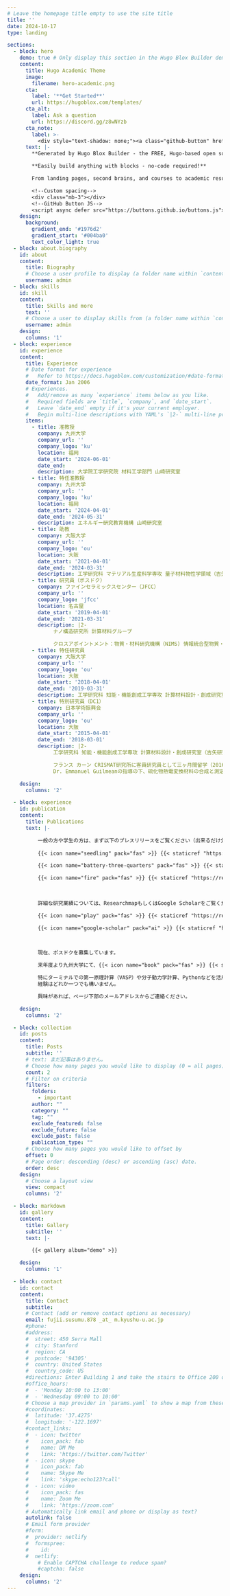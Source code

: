 ```yaml
---
# Leave the homepage title empty to use the site title
title: ''
date: 2024-10-17
type: landing

sections:
  - block: hero
    demo: true # Only display this section in the Hugo Blox Builder demo site
    content:
      title: Hugo Academic Theme
      image:
        filename: hero-academic.png
      cta:
        label: '**Get Started**'
        url: https://hugoblox.com/templates/
      cta_alt:
        label: Ask a question
        url: https://discord.gg/z8wNYzb
      cta_note:
        label: >-
          <div style="text-shadow: none;"><a class="github-button" href="https://github.com/HugoBlox/hugo-blox-builder" data-icon="octicon-star" data-size="large" data-show-count="true" aria-label="Star">Star Hugo Blox Builder</a></div><div style="text-shadow: none;"><a class="github-button" href="https://github.com/HugoBlox/theme-academic-cv" data-icon="octicon-star" data-size="large" data-show-count="true" aria-label="Star">Star the Academic template</a></div>
      text: |-
        **Generated by Hugo Blox Builder - the FREE, Hugo-based open source website builder trusted by 500,000+ sites.**

        **Easily build anything with blocks - no-code required!**

        From landing pages, second brains, and courses to academic resumC)s, conferences, and tech blogs.

        <!--Custom spacing-->
        <div class="mb-3"></div>
        <!--GitHub Button JS-->
        <script async defer src="https://buttons.github.io/buttons.js"></script>
    design:
      background:
        gradient_end: '#1976d2'
        gradient_start: '#004ba0'
        text_color_light: true
  - block: about.biography
    id: about
    content:
      title: Biography
      # Choose a user profile to display (a folder name within `content/authors/`)
      username: admin
  - block: skills
    id: skill
    content:
      title: Skills and more
      text: ''
      # Choose a user to display skills from (a folder name within `content/authors/`)
      username: admin
    design:
      columns: '1'
  - block: experience
    id: experience
    content:
      title: Experience
      # Date format for experience
      #   Refer to https://docs.hugoblox.com/customization/#date-format
      date_format: Jan 2006
      # Experiences.
      #   Add/remove as many `experience` items below as you like.
      #   Required fields are `title`, `company`, and `date_start`.
      #   Leave `date_end` empty if it's your current employer.
      #   Begin multi-line descriptions with YAML's `|2-` multi-line prefix.
      items:
        - title: 准教授
          company: 九州大学
          company_url: ''
          company_logo: 'ku'
          location: 福岡
          date_start: '2024-06-01'
          date_end:
          description: 大学院工学研究院 材料工学部門 山崎研究室
        - title: 特任准教授
          company: 九州大学
          company_url: ''
          company_logo: 'ku'
          location: 福岡
          date_start: '2024-04-01'
          date_end: '2024-05-31'
          description: エネルギー研究教育機構 山崎研究室
        - title: 助教
          company: 大阪大学
          company_url: ''
          company_logo: 'ou'
          location: 大阪
          date_start: '2021-04-01'
          date_end: '2024-03-31'
          description: 工学研究科 マテリアル生産科学専攻 量子材料物性学領域（吉矢研究室）
        - title: 研究員（ポスドク）
          company: ファインセラミックスセンター（JFCC）
          company_url: ''
          company_logo: 'jfcc'
          location: 名古屋
          date_start: '2019-04-01'
          date_end: '2021-03-31'
          description: |2-
               ナノ構造研究所 計算材料グループ

               クロスアポイントメント：物質・材料研究機構（NIMS) 情報統合型物質・材料開発イニシアティブ（2019年4月 - 2020年3月）
        - title: 特任研究員
          company: 大阪大学
          company_url: ''
          company_logo: 'ou'
          location: 大阪
          date_start: '2018-04-01'
          date_end: '2019-03-31'
          description: 工学研究科 知能・機能創成工学専攻 計算材料設計・創成研究室（吉矢研究室）
        - title: 特別研究員（DC1）
          company: 日本学術振興会
          company_url: ''
          company_logo: 'ou'
          location: 大阪
          date_start: '2015-04-01'
          date_end: '2018-03-01'
          description: |2-
               工学研究科 知能・機能創成工学専攻 計算材料設計・創成研究室（吉矢研究室）

               フランス カーン CRISMAT研究所に客員研究員として三ヶ月間留学（2016年11月 - 2017年2月）。
               Dr. Emmanuel Guilmeanの指導の下、硫化物熱電変換材料の合成と測定を実施。

    design:
      columns: '2'

  - block: experience
    id: publication
    content:
      title: Publications
      text: |-

          一般の方や学生の方は、まず以下のプレスリリースをご覧ください（出来るだけ分かりやすく記述しています）。
           
          {{< icon name="seedling" pack="fas" >}} {{< staticref "https://resou.osaka-u.ac.jp/ja/research/2023/20230913_1" "newtab" >}}【燃料電池】データ科学による非従来型のプロトン伝導体の発見{{< /staticref >}}

          {{< icon name="battery-three-quarters" pack="fas" >}} {{< staticref "https://www.icems.kyoto-u.ac.jp/news/898" "newtab" >}}【全固体電池】柔らかい陰イオンを含むLi/Naイオン伝導体の発見{{< /staticref >}}

          {{< icon name="fire" pack="fas" >}} {{< staticref "https://resou.osaka-u.ac.jp/ja/research/2020/20200507_2" "newtab" >}}【熱電変換材料】セラミック結晶粒界の熱伝導度の予測{{< /staticref >}}

          　
          
          詳細な研究業績については、ResearchmapもしくはGoogle Scholarをご覧ください。

          {{< icon name="play" pack="fas" >}} {{< staticref "https://researchmap.jp/susumufujii/" "newtab" >}}Researchmap{{< /staticref >}}

          {{< icon name="google-scholar" pack="ai" >}} {{< staticref "https://scholar.google.com/citations?hl=en&user=xEige7MAAAAJ" "newtab" >}}Google Scholar{{< /staticref >}}

          　

          現在、ポスドクを募集しています。

          来年度より九州大学にて、{{< icon name="book" pack="fas" >}} {{< staticref "https://www.jst.go.jp/souhatsu/research2/researcher2_2023ha.html" "newtab" >}}創発的研究支援事業{{< /staticref >}}の学術研究員としての雇用が可能です（最長７年）。

          特にターミナルでの第一原理計算（VASP）や分子動力学計算、Pythonなどを活用した点欠陥や粒界のモデリングに精通した方は大歓迎です。
          経験はどれか一つでも構いません。

          興味があれば、ページ下部のメールアドレスからご連絡ください。

    design:
      columns: '2'

  - block: collection
    id: posts
    content:
      title: Posts
      subtitle: ''
      # text: まだ記事はありません。
      # Choose how many pages you would like to display (0 = all pages)
      count: 2
      # Filter on criteria
      filters:
        folders:
          - important
        author: ""
        category: ""
        tag: ""
        exclude_featured: false
        exclude_future: false
        exclude_past: false
        publication_type: ""
      # Choose how many pages you would like to offset by
      offset: 0
      # Page order: descending (desc) or ascending (asc) date.
      order: desc
    design:
      # Choose a layout view
      view: compact
      columns: '2'

  - block: markdown
    id: gallery
    content:
      title: Gallery
      subtitle: ''
      text: |-

        {{< gallery album="demo" >}}

    design:
      columns: '1'

  - block: contact
    id: contact
    content:
      title: Contact
      subtitle:
      # Contact (add or remove contact options as necessary)
      email: fujii.susumu.878 _at_ m.kyushu-u.ac.jp
      #phone: 
      #address:
      #  street: 450 Serra Mall
      #  city: Stanford
      #  region: CA
      #  postcode: '94305'
      #  country: United States
      #  country_code: US
      #directions: Enter Building 1 and take the stairs to Office 200 on Floor 2
      #office_hours:
      #  - 'Monday 10:00 to 13:00'
      #  - 'Wednesday 09:00 to 10:00'
      # Choose a map provider in `params.yaml` to show a map from these coordinates
      #coordinates:
      #  latitude: '37.4275'
      #  longitude: '-122.1697'  
      #contact_links:
      #  - icon: twitter
      #    icon_pack: fab
      #    name: DM Me
      #    link: 'https://twitter.com/Twitter'
      #  - icon: skype
      #    icon_pack: fab
      #    name: Skype Me
      #    link: 'skype:echo123?call'
      #  - icon: video
      #    icon_pack: fas
      #    name: Zoom Me
      #    link: 'https://zoom.com'
      # Automatically link email and phone or display as text?
      autolink: false
      # Email form provider
      #form:
      #  provider: netlify
      #  formspree:
      #    id:
      #  netlify:
          # Enable CAPTCHA challenge to reduce spam?
          #captcha: false
    design:
      columns: '2'
---
```

